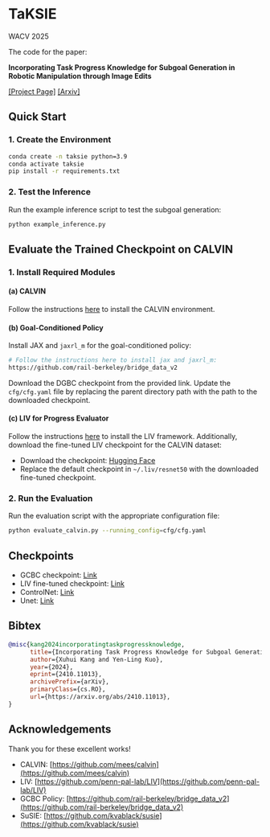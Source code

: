 # TaKSIE
WACV 2025

The code for the paper:

**Incorporating Task Progress Knowledge for Subgoal Generation in Robotic Manipulation through Image Edits**

[[Project Page]](https://live-robotics-uva.github.io/TaKSIE/) [[Arxiv]](https://arxiv.org/abs/2410.11013)


## Quick Start

### 1. Create the Environment

```bash
conda create -n taksie python=3.9
conda activate taksie
pip install -r requirements.txt
```

### 2. Test the Inference

Run the example inference script to test the subgoal generation:

```bash
python example_inference.py
```

## Evaluate the Trained Checkpoint on CALVIN

### 1. Install Required Modules

#### (a) CALVIN

Follow the instructions [here](https://github.com/mees/calvin) to install the CALVIN environment.

#### (b) Goal-Conditioned Policy

Install JAX and `jaxrl_m` for the goal-conditioned policy:

```bash
# Follow the instructions here to install jax and jaxrl_m:
https://github.com/rail-berkeley/bridge_data_v2
```

Download the DGBC checkpoint from the provided link. Update the `cfg/cfg.yaml` file by replacing the parent directory path with the path to the downloaded checkpoint.

#### (c) LIV for Progress Evaluator

Follow the instructions [here](https://github.com/penn-pal-lab/LIV) to install the LIV framework. Additionally, download the fine-tuned LIV checkpoint for the CALVIN dataset:

- Download the checkpoint: [Hugging Face](https://huggingface.co/ShuaKang/taksie/tree/main/liv_resnet50_CALVIN)
- Replace the default checkpoint in `~/.liv/resnet50` with the downloaded fine-tuned checkpoint.

### 2. Run the Evaluation

Run the evaluation script with the appropriate configuration file:

```bash
python evaluate_calvin.py --running_config=cfg/cfg.yaml
```

## Checkpoints

- GCBC checkpoint: [Link](https://huggingface.co/ShuaKang/taksie/tree/main/gcbc_checkpoint)
- LIV fine-tuned checkpoint: [Link](https://huggingface.co/ShuaKang/taksie/tree/main/liv_resnet50_CALVIN)
- ControlNet: [Link](https://huggingface.co/ShuaKang/TaKSIE_controlnet)
- Unet: [Link](https://huggingface.co/ShuaKang/TaKSIE_unet)
## Bibtex

```bibtex
@misc{kang2024incorporatingtaskprogressknowledge,
      title={Incorporating Task Progress Knowledge for Subgoal Generation in Robotic Manipulation through Image Edits}, 
      author={Xuhui Kang and Yen-Ling Kuo},
      year={2024},
      eprint={2410.11013},
      archivePrefix={arXiv},
      primaryClass={cs.RO},
      url={https://arxiv.org/abs/2410.11013}, 
}
```

## Acknowledgements
Thank you for these excellent works!
- CALVIN: [https://github.com/mees/calvin](https://github.com/mees/calvin)
- LIV: [https://github.com/penn-pal-lab/LIV](https://github.com/penn-pal-lab/LIV)
- GCBC Policy: [https://github.com/rail-berkeley/bridge_data_v2](https://github.com/rail-berkeley/bridge_data_v2)
- SuSIE: [https://github.com/kvablack/susie](https://github.com/kvablack/susie)
